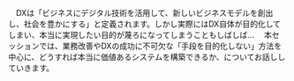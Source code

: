 　DXは「ビジネスにデジタル技術を活用して、新しいビジネスモデルを創出し、社会を豊かにする」と定義されます。しかし実際にはDX自体が目的化してしまい、本当に実現したい目的が蔑ろになってしまうこともしばしば…
　本セッションでは、業務改善やDXの成功に不可欠な「手段を目的化しない」方法を中心に、どうすれば本当に価値あるシステムを構築できるか、についてお話ししていきます。
